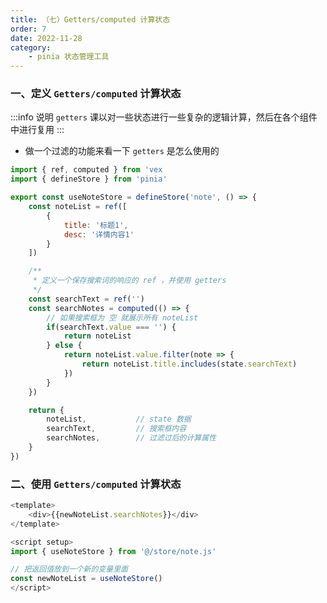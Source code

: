 ```yaml
---
title: （七）Getters/computed 计算状态
order: 7
date: 2022-11-28
category:
    - pinia 状态管理工具
---
```


<!-- ![](https://image.zswei.xyz/img/202211271445584.png) -->

### 一、定义 `Getters/computed` 计算状态
:::info 说明
`getters` 课以对一些状态进行一些复杂的逻辑计算，然后在各个组件中进行复用
:::

- 做一个过滤的功能来看一下 `getters` 是怎么使用的

```js
import { ref, computed } from 'vex
import { defineStore } from 'pinia'

export const useNoteStore = defineStore('note', () => {
    const noteList = ref([
        {
            title: '标题1',
            desc: '详情内容1'
        }
    ])

    /**
     * 定义一个保存搜索词的响应的 ref ，并使用 getters
     */
    const searchText = ref('')
    const searchNotes = computed(() => {
        // 如果搜索框为 空 就展示所有 noteList
        if(searchText.value === '') {
            return noteList
        } else {
            return noteList.value.filter(note => {
                return noteList.title.includes(state.searchText)
            })
        }
    })

    return {
        noteList,           // state 数据
        searchText,         // 搜索框内容
        searchNotes,        // 过滤过后的计算属性
    }
})
```


### 二、使用 `Getters/computed` 计算状态
```js
<template>
    <div>{{newNoteList.searchNotes}}</div>
</template>

<script setup>
import { useNoteStore } from '@/store/note.js'

// 把返回值放到一个新的变量里面
const newNoteList = useNoteStore()
</script>
```